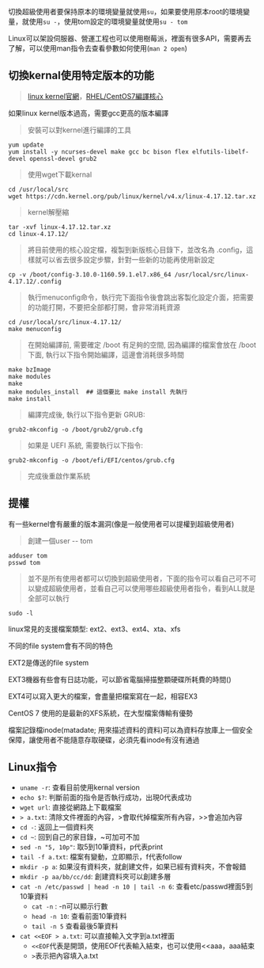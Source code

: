 切換超級使用者要保持原本的環境變量就使用`su`，如果要使用原本root的環境變量，就使用`su -`，使用tom設定的環境變量就使用`su - tom`

Linux可以架設伺服器、營運工程也可以使用樹莓派，裡面有很多API，需要再去了解，可以使用man指令去查看參數如何使用(`man 2 open`)

## 切換kernal使用特定版本的功能

> [linux kernel官網](https://kernel.org/)，[RHEL/CentOS7編譯核心](https://www.ltsplus.com/linux/rhel-centos-7-compile-kernel)

如果linux kernel版本過高，需要gcc更高的版本編譯

> 安裝可以對kernel進行編譯的工具

```
yum update
yum install -y ncurses-devel make gcc bc bison flex elfutils-libelf-devel openssl-devel grub2
```



> 使用wget下載kernal

```
cd /usr/local/src
wget https://cdn.kernel.org/pub/linux/kernel/v4.x/linux-4.17.12.tar.xz
```



> kernel解壓縮

```
tar -xvf linux-4.17.12.tar.xz
cd linux-4.17.12/
```



> 將目前使用的核心設定檔，複製到新版核心目錄下，並改名為 .config，這樣就可以省去很多設定步驟，針對一些新的功能再使用新設定

```
cp -v /boot/config-3.10.0-1160.59.1.el7.x86_64 /usr/local/src/linux-4.17.12/.config
```



> 執行menuconfig命令，執行完下面指令後會跳出客製化設定介面，把需要的功能打開，不要把全部都打開，會非常消耗資源

```
cd /usr/local/src/linux-4.17.12/
make menuconfig
```



> 在開始編譯前, 需要確定 /boot 有足夠的空間, 因為編譯的檔案會放在 /boot 下面, 執行以下指令開始編譯，這邊會消耗很多時間

```
make bzImage 
make modules
make
make modules_install  ## 這個要比 make install 先執行
make install
```



> 編譯完成後, 執行以下指令更新 GRUB:

```
grub2-mkconfig -o /boot/grub2/grub.cfg
```



> 如果是 UEFI 系統, 需要執行以下指令:

```
grub2-mkconfig -o /boot/efi/EFI/centos/grub.cfg
```



> 完成後重啟作業系統



## 提權

有一些kernel會有嚴重的版本漏洞(像是一般使用者可以提權到超級使用者)



> 創建一個user -- tom

```
adduser tom
psswd tom
```



> 並不是所有使用者都可以切換到超級使用者，下面的指令可以看自己可不可以變成超級使用者，並看自己可以使用哪些超級使用者指令，看到ALL就是全部可以執行

```
sudo -l
```



linux常見的支援檔案類型: ext2、ext3、ext4、xta、xfs

不同的file system會有不同的特色

EXT2是傳送的file system

EXT3機器有些會有日誌功能，可以節省電腦掃描整顆硬碟所耗費的時間()

EXT4可以寫入更大的檔案，會盡量把檔案寫在一起，相容EX3

CentOS 7 使用的是最新的XFS系統，在大型檔案傳輸有優勢

檔案記錄檔inode(matadate; 用來描述資料的資料)可以為資料存放庫上一個安全保障，讓使用者不能隨意存取硬碟，必須先看inode有沒有通過



## Linux指令

* `uname -r`: 查看目前使用kernal version
* `echo $?`: 判斷前面的指令是否執行成功，出現0代表成功
* `wget url`: 直接從網路上下載檔案
* `> a.txt`: 清除文件裡面的內容，>會取代掉檔案所有內容，>>會追加內容
* `cd -`: 返回上一個資料夾
* `cd ~`: 回到自己的家目錄，~可加可不加
* `sed -n "5, 10p"`: 取5到10筆資料，p代表print
* `tail -f a.txt`: 檔案有變動，立即顯示，f代表follow
* `mkdir -p a`: 如果沒有資料夾，就創建文件，如果已經有資料夾，不會報錯
* `mkdir -p aa/bb/cc/dd`: 創建資料夾可以創建多層
* `cat -n /etc/passwd | head -n 10 | tail -n 6`: 查看etc/passwd裡面5到10筆資料
  * `cat -n` :  -n可以顯示行數
  * `head -n 10`: 查看前面10筆資料
  * `tail -n 5` 查看最後5筆資料
* `cat <<EOF > a.txt`: 可以直接輸入文字到a.txt裡面
  * `<<EOF`代表是開頭，使用EOF代表輸入結束，也可以使用<<aaa，aaa結束
  * `>`表示把內容填入a.txt
